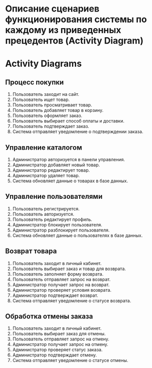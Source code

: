 # Описание сценариев функционирования системы по каждому из приведенных прецедентов (Activity Diagram)
# Activity Diagrams

## Процесс покупки
1. Пользователь заходит на сайт.
2. Пользователь ищет товар.
3. Пользователь просматривает товар.
4. Пользователь добавляет товар в корзину.
5. Пользователь оформляет заказ.
6. Пользователь выбирает способ оплаты и доставки.
7. Пользователь подтверждает заказ.
8. Система отправляет уведомление о подтверждении заказа.

## Управление каталогом
1. Администратор авторизуется в панели управления.
2. Администратор добавляет новый товар.
3. Администратор редактирует товар.
4. Администратор удаляет товар.
5. Система обновляет данные о товарах в базе данных.

## Управление пользователями
1. Пользователь регистрируется.
2. Пользователь авторизуется.
3. Пользователь редактирует профиль.
4. Администратор блокирует пользователя.
5. Администратор разблокирует пользователя.
6. Система обновляет данные о пользователях в базе данных.

## Возврат товара
1. Пользователь заходит в личный кабинет.
2. Пользователь выбирает заказ и товар для возврата.
3. Пользователь заполняет форму возврата.
4. Пользователь отправляет запрос на возврат.
5. Администратор получает запрос на возврат.
6. Администратор проверяет условия возврата.
7. Администратор подтверждает возврат.
8. Система отправляет уведомление о статусе возврата.

## Обработка отмены заказа
1. Пользователь заходит в личный кабинет.
2. Пользователь выбирает заказ для отмены.
3. Пользователь отправляет запрос на отмену.
4. Администратор получает запрос на отмену.
5. Администратор проверяет статус заказа.
6. Администратор подтверждает отмену.
7. Система отправляет уведомление о статусе отмены.

